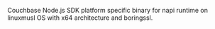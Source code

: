 Couchbase Node.js SDK platform specific binary for napi runtime on linuxmusl OS with x64 architecture and boringssl.
